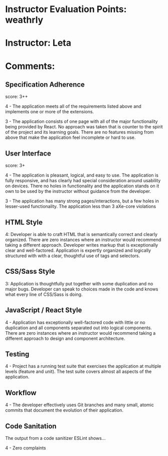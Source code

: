 # Instructor Evaluation Points: weathrly
# Instructor: Leta
# Comments:

## Specification Adherence

score: 3++

4 - The application meets all of the requirements listed above and implements one or more of the extensions.

3 - The application consists of one page with all of the major functionality being provided by React. No approach was taken that is counter to the spirit of the project and its learning goals. There are no features missing from above that make the application feel incomplete or hard to use.


## User Interface

score: 3+

4 - The application is pleasant, logical, and easy to use. The application is fully responsive, and has clearly had special consideration around usability on devices. There no holes in functionality and the application stands on it own to be used by the instructor without guidance from the developer.

3 - The application has many strong pages/interactions, but a few holes in lesser-used functionality. The application less than 3 aXe-core violations


## HTML Style

4: Developer is able to craft HTML that is semantically correct and clearly organized. There are zero instances where an instructor would recommend taking a different approach. Developer writes markup that is exceptionally clear and well-factored. Application is expertly organized and logically structured with with a clear, thoughtful use of tags and selectors.


## CSS/Sass Style

3: Application is thoughtfully put together with some duplication and no major bugs. Developer can speak to choices made in the code and knows what every line of CSS/Sass is doing.


## JavaScript / React Style

4 - Application has exceptionally well-factored code with little or no duplication and all components separated out into logical components. There are zero instances where an instructor would recommend taking a different approach to design and component architecture.


## Testing

4 - Project has a running test suite that exercises the application at multiple levels (feature and unit). The test suite covers almost all aspects of the application.


## Workflow

4 - The developer effectively uses Git branches and many small, atomic commits that document the evolution of their application.


## Code Sanitation

The output from a code sanitizer ESLint shows…

4 - Zero complaints
